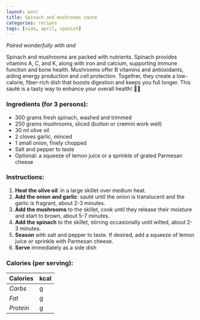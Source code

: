```yaml
---
layout: post
title: Spinach and mushrooms sauté
categories: recipes
tags: [side, april, spanish]
---
```


*Paired wonderfully with <a href="/recipes/"></a> and <a href="/recipes/"></a>*

Spinach and mushrooms are packed with nutrients. Spinach provides vitamins A, C, and K, along with iron and calcium, supporting immune function and bone health. Mushrooms offer B vitamins and antioxidants, aiding energy production and cell protection. Together, they create a low-calorie, fiber-rich dish that boosts digestion and keeps you full longer. This sauté is a tasty way to enhance your overall health! 🌱🍄

### Ingredients (for 3 persons):
- 300 grams fresh spinach, washed and trimmed
- 250 grams mushrooms, sliced (button or cremini work well)
- 30 ml olive oil
- 2 cloves garlic, minced
- 1 small onion, finely chopped
- Salt and pepper to taste
- Optional: a squeeze of lemon juice or a sprinkle of grated Parmesan cheese

### Instructions:

1. **Heat the olive oil**: in a large skillet over medium heat.
2. **Add the onion and garlic**: sauté until the onion is translucent and the garlic is fragrant, about 2-3 minutes.
3. **Add the mushrooms** to the skillet, cook until they release their moisture and start to brown, about 5-7 minutes.
4. **Add the spinach** to the skillet, stirring occasionally until wilted, about 2-3 minutes.
5. **Season** with salt and pepper to taste. If desired, add a squeeze of lemon juice or sprinkle with Parmesan cheese.
6. **Serve** immediately as a side dish

### Calories (per serving):

| **Calories** | kcal |
| ----------- | ----------- |
| *Carbs* | g |
| *Fat* | g |
| *Protein* | g |